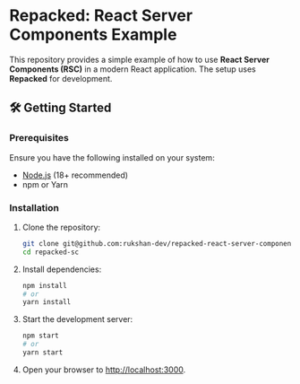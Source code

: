 # Repacked: React Server Components Example

This repository provides a simple example of how to use **React Server Components (RSC)** in a modern React application. The setup uses **Repacked** for development.

## 🛠️ Getting Started

### Prerequisites

Ensure you have the following installed on your system:

- [Node.js](https://nodejs.org/) (18+ recommended)
- npm or Yarn

### Installation

1. Clone the repository:

   ```bash
   git clone git@github.com:rukshan-dev/repacked-react-server-components.git
   cd repacked-sc
   ```

2. Install dependencies:

   ```bash
   npm install
   # or
   yarn install
   ```

3. Start the development server:

   ```bash
   npm start
   # or
   yarn start
   ```

4. Open your browser to [http://localhost:3000](http://localhost:3000).